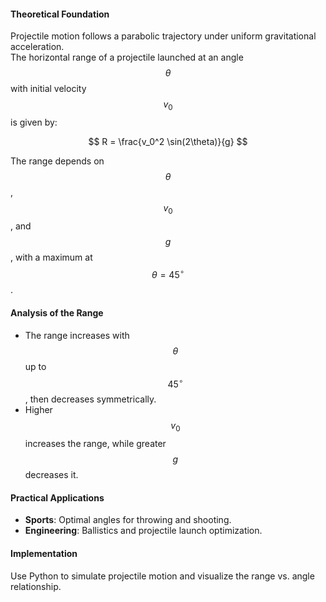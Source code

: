 #### Theoretical Foundation
Projectile motion follows a parabolic trajectory under uniform gravitational acceleration.  
The horizontal range of a projectile launched at an angle $$ \theta $$ with initial velocity $$ v_0 $$ is given by:  

$$ R = \frac{v_0^2 \sin(2\theta)}{g} $$  

The range depends on $$ \theta $$, $$ v_0 $$, and $$ g $$, with a maximum at $$ \theta = 45^\circ $$.

#### Analysis of the Range
- The range increases with $$ \theta $$ up to $$ 45^\circ $$, then decreases symmetrically.  
- Higher $$ v_0 $$ increases the range, while greater $$ g $$ decreases it.  

#### Practical Applications
- **Sports**: Optimal angles for throwing and shooting.  
- **Engineering**: Ballistics and projectile launch optimization.  

#### Implementation
Use Python to simulate projectile motion and visualize the range vs. angle relationship.